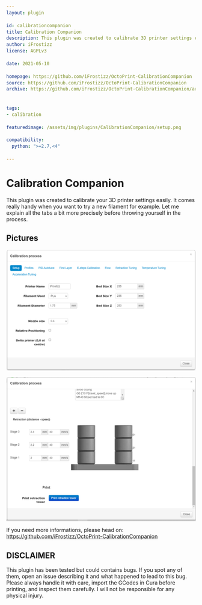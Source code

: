 ```yaml
---
layout: plugin

id: calibrationcompanion
title: Calibration Companion
description: This plugin was created to calibrate 3D printer settings easily.
author: iFrostizz
license: AGPLv3

date: 2021-05-10

homepage: https://github.com/iFrostizz/OctoPrint-CalibrationCompanion
source: https://github.com/iFrostizz/OctoPrint-CalibrationCompanion
archive: https://github.com/iFrostizz/OctoPrint-CalibrationCompanion/archive/master.zip


tags:
- calibration

featuredimage: /assets/img/plugins/CalibrationCompanion/setup.png
  
compatibility:  
  python: ">=2.7,<4"

---
```


# Calibration Companion

This plugin was created to calibrate your 3D printer settings easily.
It comes really handy when you want to try a new filament for example.
Let me explain all the tabs a bit more precisely before throwing yourself in the process.

## Pictures 

![Calibration Companion Setup](/assets/img/plugins/calibrationcompanion/setup.png)

![Calibration Companion Retraction](/assets/img/plugins/calibrationcompanion/retraction.png)


If you need more informations, please head on: https://github.com/iFrostizz/OctoPrint-CalibrationCompanion

## DISCLAIMER

This plugin has been tested but could contains bugs. If you spot any of them, open an issue describing it and what happened to lead to this bug.
Please always handle it with care, import the GCodes in Cura before printing, and inspect them carefully. I will not be responsible for any physical injury.

